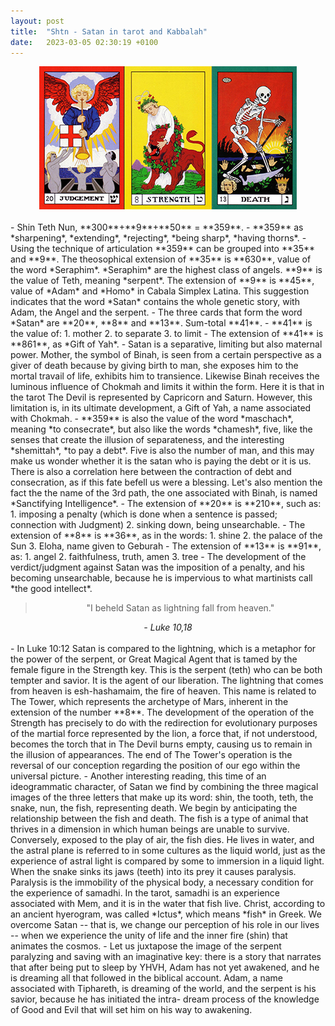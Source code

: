 ```yaml
---
layout: post
title:  "Shtn - Satan in tarot and Kabbalah"
date:   2023-03-05 02:30:19 +0100
---
```


<div style="text-align:center;">
  <img src="/images/shtn.jpg" alt="shtn">
</div>
<br>
- Shin Teth Nun, **300**+**9**+**50** = **359**.
- **359** as *sharpening*, *extending*, *rejecting*, *being sharp*, *having thorns*.
- Using the technique of articulation **359** can be grouped into **35** and **9**. The theosophical extension of **35** is **630**, value of the word *Seraphim*. *Seraphim* are the highest class of angels. 
**9** is the value of Teth, meaning *serpent*. The extension of **9** is **45**, value of *Adam* and *Homo* in Cabala Simplex Latina. This suggestion indicates that the word *Satan* contains the whole genetic story, with Adam, the Angel and the serpent.
- The three cards that form the word *Satan* are **20**, **8** and **13**. Sum-total **41**.
- **41** is the value of:
  1. mother
  2. to separate
  3. to limit
- The extension of **41** is **861**, as *Gift of Yah*.
- Satan is a separative, limiting but also maternal power. Mother, the symbol of Binah, is seen from a certain perspective as a giver of death because by giving birth to man, she exposes him to the mortal travail of life, exhibits him to transience. Likewise Binah receives the luminous influence of Chokmah and limits it within the form. Here it is that in the tarot The Devil is represented by Capricorn and Saturn. However, this limitation is, in its ultimate development, a Gift of Yah, a name associated with Chokmah. 
- **359** is also the value of the word *maschach*, meaning *to consecrate*, but also like the words *chamesh*, five, like the senses that create the illusion of separateness, and the interesting *shemittah*, *to pay a debt*. Five is also the number of man, and this may make us wonder whether it is the satan who is paying the debt or it is us. There is also a correlation here between the contraction of debt and consecration, as if this fate befell us were a blessing. Let's also mention the fact the the name of the 3rd path, the one associated with Binah, is named *Sanctifying Intelligence*.
  - The extension of **20** is **210**, such as:
  1. imposing a penalty (which is done when a sentence is passed; connection with Judgment)
  2. sinking down, being unsearchable.
- The extension of **8** is **36**, as in the words:
  1. shine
  2. the palace of the Sun
  3. Eloha, name given to Geburah
- The extension of **13** is **91**, as:
  1. angel
  2. faithfulness, truth, amen
  3. tree
- The development of the verdict/judgment against Satan was the imposition of a penalty, and his becoming unsearchable, because he is impervious to what martinists call *the good intellect*.

<div style="text-align:center;">
  <blockquote>"I beheld Satan as lightning fall from heaven."</blockquote>
  <cite>- Luke 10,18</cite>
</div>

<br>
- In Luke 10:12 Satan is compared to the lightning, which is a metaphor for the power of the serpent, or Great Magical Agent that is tamed by the female figure in the Strength key. This is the serpent (teth) who can be both tempter and savior. It is the agent of our liberation. The lightning that comes from heaven is esh-hashamaim, the fire of heaven. This name is related to The Tower, which represents the archetype of Mars, inherent in the extension of the number **8**. The development of the operation of the Strength has precisely to do with the redirection for evolutionary purposes of the martial force represented by the lion, a force that, if not understood, becomes the torch that in The Devil burns empty, causing us to remain in the illusion of appearances. The end of The Tower's operation is the reversal of our conception regarding the position of our ego within the universal picture.
- Another interesting reading, this time of an ideogrammatic character, of Satan we find by combining the three magical images of the three letters that make up its word: shin, the tooth, teth, the snake, nun, the fish, representing death.
  We begin by anticipating the relationship between the fish and death. The fish is a type of animal that thrives in a dimension in which human beings are unable to survive. Conversely, exposed to the play of air, the fish dies. He lives in water, and the astral plane is referred to in some cultures as the liquid world, just as the experience of astral light is compared by some to immersion in a liquid light.
  When the snake sinks its jaws (teeth) into its prey it causes paralysis. Paralysis is the immobility of the physical body, a necessary condition for the experience of samadhi. In the tarot, samadhi is an experience associated with Mem, and it is in the water that fish live. Christ, according to an ancient hyerogram, was called *Ictus*, which means *fish* in Greek. We overcome Satan -- that is, we change our perception of his role in our lives -- when we experience the unity of life and the inner fire (shin) that animates the cosmos. 
 - Let us juxtapose the image of the serpent paralyzing and saving with an imaginative key: there is a story that narrates that after being put to sleep by YHVH, Adam has not yet awakened, and he is dreaming all that followed in the biblical account. Adam, a name associated with Tiphareth, is dreaming of the world, and the serpent is his savior, because he has initiated the intra- dream process of the knowledge of Good and Evil that will set him on his way to awakening.


